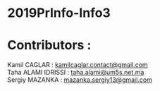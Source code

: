 # 2019PrInfo-Info3

# Contributors :
Kamil CAGLAR : kamilcaglar.contact@gmail.com  
Taha ALAMI IDRISSI : taha.alami@um5s.net.ma  
Sergiy MAZANKA : mazanka.sergiy13@gmail.com  
